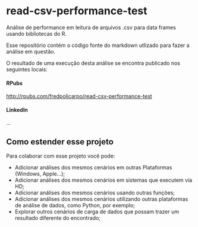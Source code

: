 # read-csv-performance-test
Análise de performance em leitura de arquivos .csv para data frames usando bibliotecas do R.

Esse reposítório contém o código fonte do markdown utlizado para fazer a análise em questão.

O resultado de uma execução desta análise se encontra publicado nos seguintes locais:

#### RPubs
http://rpubs.com/fredpolicarpo/read-csv-performance-test

#### LinkedIn
...

## Como estender esse projeto
Para colaborar com esse projeto você pode:
* Adicionar análises dos mesmos cenários em outras Plataformas (Windows, Apple...);
* Adicionar análises dos mesmos cenários em sistemas que executem via HD;
* Adicionar análises dos mesmos cenários usando outras funções;
* Adicionar análises dos mesmos cenários utilizando outras plataformas de análise de dados, como Python, por exemplo;
* Explorar outros cenários de carga de dados que possam trazer um resultado diferente do encontrado;

